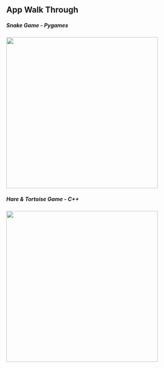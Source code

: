 ## App Walk Through

##### Snake Game - Pygames
<img src= "http://g.recordit.co/ukIYdQnB1y.gif"  width=400></br>

##### Hare & Tortoise Game - C++
<img src="http://g.recordit.co/6qyvimPDdV.gif" width=400><br>
